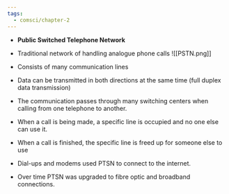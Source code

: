 ```yaml
---
tags:
  - comsci/chapter-2
---
```


- **Public Switched Telephone Network**
- Traditional network of handling analogue phone calls
![[PSTN.png]]

- Consists of many communication lines
- Data can be transmitted in both directions at the same time (full duplex data transmission)
- The communication passes through many switching centers when calling from one telephone to another. 
- When a call is being made, a specific line is occupied and no one else can use it.
- When a call is finished, the specific line is freed up for someone else to use
- Dial-ups and modems used PTSN to connect to the internet.
- Over time PTSN was upgraded to fibre optic and broadband connections.